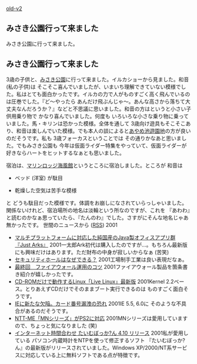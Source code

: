 [old-v2](ig011111-orig.html)

## みさき公園行って来ました

みさき公園に行って来ました。

## みさき公園行って来ました

3歳の子供と、[みさき公園](http://www.nankai.co.jp/misaki/)に行って来ました。イルカショーから見ました。和音(私の子供)は そこそこ喜んでいましたが、いまいち理解できていない模様でした。私はとても面白かったです。イルカの力で人がものすごく高く飛んでいるのは圧巻でした。『ど～やったら あんだけ飛ぶんじゃ～。あんな高さから落ちて大丈夫なんだろうか？』などと不思議に思いました。和音の方はというと小さい子供用乗り物で かなり喜んでいました。何度も いろいろな小さな乗り物に乗っていました。馬・キリンは恐かった模様。全体を通して 3歳向け遊具もそこそこあり、和音は楽しんでいた模様。でも本人の談によると[あやめ池遊園地](http://www.kcn.ne.jp/~ayameike/)の方が良いのだそうです。私も 3歳フォーカスということでは その通りかなあと思いました。でもみさき公園も 今年は仮面ライダー特集をやっていて、仮面ライダーが好きならハートをヒットするなぁとも思いました。

宿泊は、[マリンロッジ海風館](http://www.yso.or.jp/center/kaifukan/kaifukan.html)というところに宿泊しました。ところが 和音は 
* ベッド (洋室) が駄目
  
* 乾燥した空気は苦手な模様

と どうも駄目だった模様です。体調をお崩しになされていらっしゃいました。関係ないけれど、宿泊場所の地名は淡輪という所なのですが、これを 『あわわ』と読むのかなぁ思っていたら、『たんのわ』でした。さすがにそんな地名じゃあ無かったです。
世間のニュースから ([RSS](ig011111-news.xml)) 2001
* [マルチプラットフォームに対応した純国産のJava製オフィスアプリ群 『Just Arks』](http://db.ascii24.com/db/review/soft/wordproc/2001/11/08/631055-000.html)  2001一太郎Ark初代は購入したのですが…。もちろん最新版にも興味だけはあります。ただ財布の中身が寂しいからなぁ (苦笑)
* [セキュリティホールはなぜできる？](http://www.atmarkit.co.jp/fsecurity/column/sec_hole01/sec01.html)  2001工場制手工業は良い表現だなぁ。
* [最終回　ファイアウォール運用のコツ](http://www.atmarkit.co.jp/fsecurity/rensai/fw06/fw01.html)  2001ファイアウォール製品を箇条書き紹介が嬉しかったです。
* [CD-ROMだけで動作するLinux「Live Linux」最新版](http://www.zdnet.co.jp/news/bursts/0111/09/mlb.html)  2001Kernel 2.2ベース。とりあえずCDだけでそのままブート実行できるのは ものすごく面白そうです。
* [IEに新たな欠陥。カード番号漏洩の恐れ](http://www.zdnet.co.jp/news/0111/10/b_1109_05.html)  2001IE 5.5, 6.0に そのような不具合があるのだそうです。
* [NTT-ME「MNシリーズ」がPS2に対応](http://www.zdnet.co.jp/news/bursts/0111/09/ntt-me.html)  2001MNシリーズは愛用していますので、ちょっと気になりました (笑)
* [インターネット時間合わせ たいむぼっか?ん 4.10 リリース](http://www.netlaputa.ne.jp/~ayu/labo/win32/timeb/)  2001私が愛用している パソコン内蔵時計をNTPを使って修正するソフト 『たいむぼっか?ん』の最新版がリリースされていました。Windows XP/2000/NT系サービスに対応している上に無料ソフトである点が特徴です。